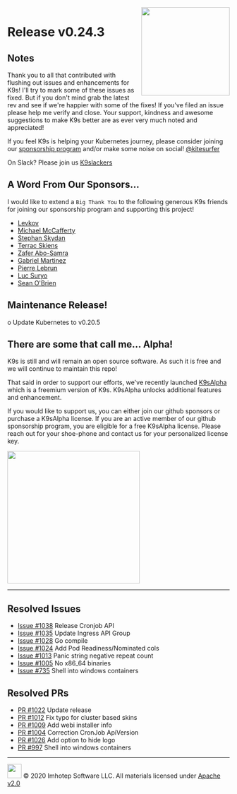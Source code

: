 <img src="https://raw.githubusercontent.com/Ya-hwon/k9s/master/assets/k9s_small.png" align="right" width="200" height="auto"/>

# Release v0.24.3

## Notes

Thank you to all that contributed with flushing out issues and enhancements for K9s! I'll try to mark some of these issues as fixed. But if you don't mind grab the latest rev and see if we're happier with some of the fixes! If you've filed an issue please help me verify and close. Your support, kindness and awesome suggestions to make K9s better are as ever very much noted and appreciated!

If you feel K9s is helping your Kubernetes journey, please consider joining our [sponsorship program](https://github.com/sponsors/derailed) and/or make some noise on social! [@kitesurfer](https://twitter.com/kitesurfer)

On Slack? Please join us [K9slackers](https://join.slack.com/t/k9sers/shared_invite/enQtOTA5MDEyNzI5MTU0LWQ1ZGI3MzliYzZhZWEyNzYxYzA3NjE0YTk1YmFmNzViZjIyNzhkZGI0MmJjYzhlNjdlMGJhYzE2ZGU1NjkyNTM)

## A Word From Our Sponsors...

I would like to extend a `Big Thank You` to the following generous K9s friends for joining our sponsorship program and supporting this project!

* [Levkov](https://github.com/levkov)
* [Michael McCafferty](https://github.com/mikemcc)
* [Stephan Skydan](https://github.com/sskydan)
* [Terrac Skiens](https://github.com/bluefishforsale)
* [Zafer Abo-Samra](https://github.com/Inbiten)
* [Gabriel Martinez](https://github.com/GMartinez-Sisti)
* [Pierre Lebrun](https://github.com/pierreyves-lebrun)
* [Luc Suryo](https://github.com/my10c)
* [Sean O'Brien](https://github.com/sob)

## Maintenance Release!

o Update Kubernetes to v0.20.5

## There are some that call me... Alpha!

K9s is still and will remain an open source software. As such it is free and we will continue to maintain this repo!

That said in order to support our efforts, we've recently launched [K9sAlpha](https://k9salpha.io) which is a freemium version of K9s. K9sAlpha unlocks additional features and enhancement.

If you would like to support us, you can either join our github sponsors or purchase a K9sAlpha license. If you are an active member of our github sponsorship program, you are eligible for a free K9sAlpha license. Please reach out for your shoe-phone and contact us for your personalized license key.

<img src="https://k9salpha.io/assets/k9salpha-blue.png" align="center" width="300" height="auto"/>

---

## Resolved Issues

* [Issue #1038](https://github.com/Ya-hwon/k9s/issues/1038) Release Cronjob API
* [Issue #1035](https://github.com/Ya-hwon/k9s/issues/1035) Update Ingress API Group
* [Issue #1028](https://github.com/Ya-hwon/k9s/issues/1028) Go compile
* [Issue #1024](https://github.com/Ya-hwon/k9s/issues/1024) Add Pod Readiness/Nominated cols
* [Issue #1013](https://github.com/Ya-hwon/k9s/issues/1013) Panic string negative repeat count
* [Issue #1005](https://github.com/Ya-hwon/k9s/issues/1005) No x86_64 binaries
* [Issue #735](https://github.com/Ya-hwon/k9s/issues/735) Shell into windows containers

## Resolved PRs

* [PR #1022](https://github.com/Ya-hwon/k9s/pull/1022) Update release
* [PR #1012](https://github.com/Ya-hwon/k9s/pull/1012) Fix typo for cluster based skins
* [PR #1009](https://github.com/Ya-hwon/k9s/pull/1009) Add webi installer info
* [PR #1004](https://github.com/Ya-hwon/k9s/pull/1004) Correction CronJob ApiVersion
* [PR #1026](https://github.com/Ya-hwon/k9s/pull/1026) Add option to hide logo
* [PR #997](https://github.com/Ya-hwon/k9s/pull/997) Shell into windows containers

---

<img src="https://raw.githubusercontent.com/Ya-hwon/k9s/master/assets/imhotep_logo.png" width="32" height="auto"/> © 2020 Imhotep Software LLC. All materials licensed under [Apache v2.0](http://www.apache.org/licenses/LICENSE-2.0)
